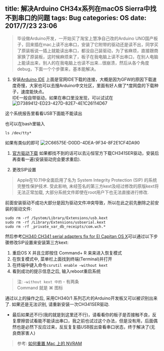 title: 解决Arduino CH34x系列在macOS Sierra中找不到串口的问题
tags: Bug
categories: OS
date: 2017/7/23 23:06
---

> 毕设做Arduino开发，一开始买了淘宝上慧净自己改的Arduino UNO国产板子，回来插在mac上读不出串口，安装了它附带的驱动还是读不出，同学买了原装板说一插上就能读出串口，都没自己装驱动，为了省麻烦，直接跟商家换了原装板，这时候麻烦来了，板子在我电脑上读不出串口，在别人电脑上能读出来，别人的在我电脑上也读不出来…很崩溃，然后从各个角度debug，下面一个个步骤来，基本能解决。  
 

1. 安装[Arduino IDE](https://www.arduino.cc/en/Main/Software)
上面是官网IDE下载的连接，大概是因为GFW的原因下载速度奇慢，大家也可以去搜Arduino中文社区，里面有好人做了*度网盘的下载种子，速度能快点。  
IDE一般自带驱动，如果在串口里没发现，可以试试在![D7389412-ED23-427D-82E7-4E1C26114D67](http://oo8snaf4x.bkt.clouddn.com/D7389412-ED23-427D-82E7-4E1C26114D67.png?imageView2/0/q/100)


这个系统报告里看看USB下面能不能读出

也可以在bash里输入

``` 
ls /dev/tty* 
```
如果有类似的即可
![2C66575E-D0DD-4DEA-9F34-8F2E1CF4DA90](http://oo8snaf4x.bkt.clouddn.com/2C66575E-D0DD-4DEA-9F34-8F2E1CF4DA90.png?imageView2/0/q/100)



1. [官方驱动下载](http://www.wch.cn/download/CH341SER_MAC_ZIP.html)
如果都找不到的话可以去沁恒官方下载CH341SER驱动，安装后再查看一遍(安装驱动完会要求重启).

1. 更改SIP设置
> Apple在10.11中全面启用了名为 System Integrity Protection (SIP) 的系统完整性保护技术. 受此影响, 未经签名的第三方kext及经过修改的原版kext将无法正常加载, 大部分系统文件即使在root用户下也无法直接进行修改.    

前面安装驱动不成功大部分是因为驱动文件冲突导致，所以在此之前先删除之前安装的驱动文件:

```
sudo rm -rf /System/Library/Extensions/usb.kext
sudo rm -rf /Library/Extensions/usbserial.kext
sudo rm -rf _private_var_db_receipts/com.wch.* 
```

然后参考[CH340 CH341 serial adapters fix for El Capitan OS X](https://tzapu.com/making-ch340-ch341-serial-adapters-work-under-el-capitan-os-x/)可以通过以下步骤修改SIP设置来安装第三方kext:
1. 重启OS X 并且立即按住 Command+ R 来来进入恢复模式
2. 在恢复模式中, 菜单栏上面找到终端(Terminal)并打开
3. 在终端中键入命令`csrutil enable —without kext`
4. 看到成功的提示信息之后, 输入reboot重启系统
> 注: `—without kext 中的` - 有两条  
> Command 就是 ⌘ 图标  

通过以上的操作之后, 采用CH340/1 系列芯片的Arduino开发板又可以被识别出来了. 如果还是无法识别, 请重新安装一次CH341SER驱动.

- 最后如果还不行(我的就是到这里还不行)，请看看你的板子是否接触不良，反复摩擦尝试看能不能读出串口，我之前也试过这个办法，但是没有用，后面偶然也是必然下反应过来，反反复复插USB拔出查看串口状态，终于解决了(无良商家害人)

> 参考:
> [如何重置 Mac 上的 NVRAM](https://support.apple.com/zh-tw/HT204063)

